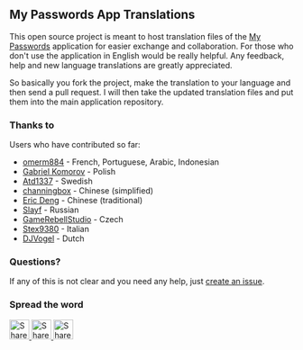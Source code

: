 ## My Passwords App Translations

This open source project is meant to host translation files of the [My Passwords](https://play.google.com/store/apps/details?id=com.er.mo.apps.mypasswords) application for easier exchange and collaboration.
For those who don't use the application in English would be really helpful.
Any feedback, help and new language translations are greatly appreciated.

So basically you fork the project, make the translation to your language and then send a pull request.
I will then take the updated translation files and put them into the main application repository.

### Thanks to

Users who have contributed so far:

- [omerm884](https://github.com/omerm884) - French, Portuguese, Arabic, Indonesian
- [Gabriel Komorov](https://github.com/oh1apps) - Polish
- [Atd1337](https://github.com/Atd1337) - Swedish
- [channingbox](https://github.com/channingbox) - Chinese (simplified)
- [Eric Deng](https://github.com/Eric850130) - Chinese (traditional)
- [Slayf](https://github.com/Slayf) - Russian
- [GameRebellStudio](https://github.com/GameRebellStudio) - Czech
- [Stex9380](https://github.com/Stex9380) - Italian
- [DJVogel](https://github.com/DJVogel) - Dutch

### Questions?

If any of this is not clear and you need any help, just [create an issue](https://github.com/er-mo/MyPasswordsTranslations/issues/new).

### Spread the word

<a href="https://twitter.com/intent/tweet?text=Check%20out%20My%20Passwords%20App%20on%20Play%20Store:%20https://play.google.com/store/apps/details?id=com.er.mo.apps.mypasswords" target="_blank" title="share to twitter" style="width:100%">
<img src="https://github.com/er-mo/MyPasswordsTranslations/blob/master/res/x-design/twitter.png" title="Share on Twitter" width="35" height=35 />
<a href="https://plus.google.com/share?url=https://play.google.com/store/apps/details?id=com.er.mo.apps.mypasswords" target="_blank" title="share to twitter" style="width:100%">
<img src="https://github.com/er-mo/MyPasswordsTranslations/blob/master/res/x-design/googleplus.png" title="Share on Google+" width="35" height=35 />
<a href="https://www.facebook.com/sharer/sharer.php?u=https://play.google.com/store/apps/details?id=com.er.mo.apps.mypasswords" target="_blank" title="share to twitter" style="width:100%">
<img src="https://github.com/er-mo/MyPasswordsTranslations/blob/master/res/x-design/facebook.png" title="Share on Facebook" width="35" height=35 />
</a>

